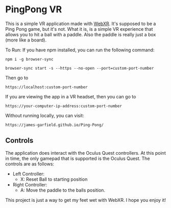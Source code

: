 # PingPong VR

This is a simple VR application made with [WebXR](https://www.w3.org/TR/webxr/).
It's supposed to be a Ping Pong game, but it's not. What it is, is a simple VR experience that allows you to hit a ball with a paddle.
Also the paddle is really just a box (more like a board).

To Run:
If you have npm installed, you can run the following command:
```
npm i -g browser-sync

browser-sync start -s --https --no-open --port=custom-port-number
```
Then go to
```
https://localhost:custom-port-number
```

If you are viewing the app in a VR headset, then you can go to 
```
https://your-computer-ip-address:custom-port-number
```

Without running locally, you can visit:
```
https://james-garfield.github.io/Ping-Pong/
```


## Controls
The application does interact with the Oculus Quest controllers. At this point in time, the only gamepad that is supported is the Oculus Quest.
The controls are as follows:
- Left Controller:
  - X: Reset Ball to starting position
- Right Controller:
  - A: Move the paddle to the balls position.

This project is just a way to get my feet wet with WebXR. I hope you enjoy it!
